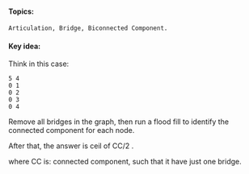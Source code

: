 #### Topics:
    Articulation, Bridge, Biconnected Component. 
    
#### Key idea:

Think in this case:

    5 4
    0 1
    0 2
    0 3
    0 4

Remove all bridges in the graph, then run a flood fill to identify the connected component for each node.

After that, the answer is ceil of CC/2 .

where CC is:
connected component, such that it have just one bridge.





